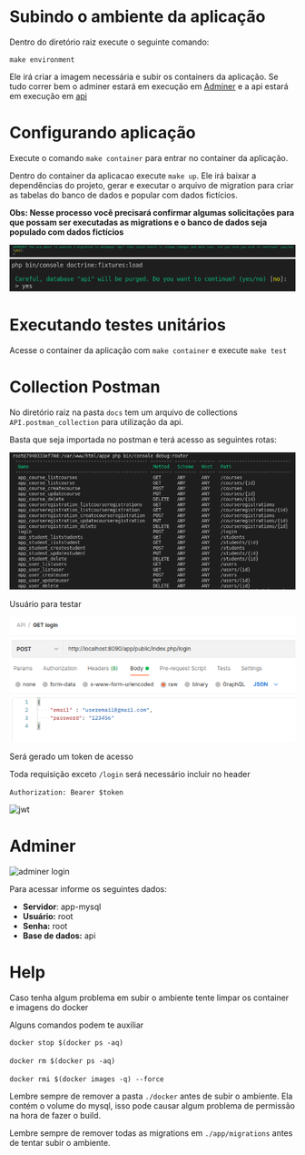 # Subindo o ambiente da aplicação

Dentro do diretório raiz execute o seguinte comando:

```
make environment
```

Ele irá criar a imagem necessária e subir os containers da aplicação.
Se tudo correr bem o adminer estará em execução em [Adminer](http://localhost:8080) e a api estará em execução em [api](http://localhost:8090/app/public/index.php)

# Configurando aplicação

Execute o comando ``` make container ``` para entrar no container da aplicação.

Dentro do container da aplicacao execute ``` make up ```. Ele irá baixar a dependências do projeto, gerar e executar o arquivo de migration para criar as tabelas do banco de dados e popular com dados fictícios.

**Obs: Nesse processo você precisará confirmar algumas solicitações para que possam ser executadas as migrations e o banco de dados seja populado com dados fictícios** 

![migrations](./docs/migrations.png)
![populate](./docs/populate.png)

# Executando testes unitários

Acesse o container da aplicação com ```make container``` e execute ```make test```

# Collection Postman

No diretório raiz na pasta ```docs``` tem um arquivo de collections ```API.postman_collection``` para utilização da api.

Basta que seja importada no postman e terá acesso as seguintes rotas:

![routes](./docs/routes.png)

Usuário para testar

![login](./docs/login.png)

Será gerado um token de acesso

Toda requisição exceto ```/login``` será necessário incluir no header

``` Authorization: Bearer $token ```

![jwt](./docs/JWT.png)




# Adminer

![adminer login](./docs/adminer.png)

Para acessar informe os seguintes dados:
- **Servidor**: app-mysql
- **Usuário:** root
- **Senha:** root
- **Base de dados:** api

# Help

Caso tenha algum problema em subir o ambiente tente limpar os container e imagens do docker

Alguns comandos podem te auxiliar

``` 
docker stop $(docker ps -aq)

docker rm $(docker ps -aq)

docker rmi $(docker images -q) --force
```

Lembre sempre de remover a pasta ``` ./docker ``` antes de subir o ambiente. Ela contém o volume do mysql, isso pode causar algum problema de permissão na hora de fazer o build.

Lembre sempre de remover todas as migrations em ``` ./app/migrations ``` antes de tentar subir o ambiente.